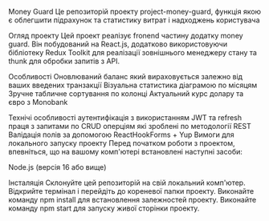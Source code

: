 Money Guard
Це репозиторій проекту project-money-guard, функція якою є облегшити підрахунок та статистику витрат і надходжень користувача

Огляд проекту
Цей проект реалізує fronend частину додатку money guard. Він побудований на React.js, додатково використовуючи бібліотеку Redux Toolkit для реалізації зовнішнього менеджеру стану та thunk для обробки запитів з API.

Особливості
Оновлюваний баланс який вираховується залежно від ваших введених транзакції
Візуальна статистика діаграмою по місяцям
Зручне табличне сортування по колонці
Актуальний курс долару та євро з Monobank

Технічі особливості
аутентифікація з використанням JWT та refresh
праця з запитами по CRUD оперціям які зроблені по методології REST
Валідація полів за допомогою ReactHookForms + Yup
Вимоги для локального запуску проекту
Перед початком роботи з проектом, впевніться, що на вашому комп'ютері встановлені наступні засоби:

Node.js (версія 16 або вище)

Інсталяція
Склонуйте цей репозиторій на свій локальний комп'ютер.
Відкрийте термінал і перейдіть до кореневої папки проекту.
Виконайте команду npm install для встановлення залежностей проекту.
Виконайте команду npm start для запуску живої сторінки проекту.
